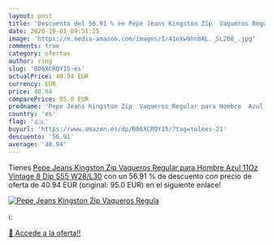 ```yaml
---
layout: post
title: 'Descuento del 56.91 % en Pepe Jeans Kingston Zip  Vaqueros Regula'
date: 2020-10-01 09:51:25
image: 'https://m.media-amazon.com/images/I/41nXw9hnbAL._SL200_.jpg'
comments: true
category: ofertas
author: ring
slug: 'B06XCRQY15-es'
actualPrice: 40.94 EUR
currency: EUR
price: 40.94
comparePrice: 95.0 EUR
prodname: 'Pepe Jeans Kingston Zip  Vaqueros Regular para Hombre  Azul  11Oz Vintage 8 Dip S55   W28/L30'
country: 'es'
flag: '🇪🇸'
buyurl: 'https://www.amazon.es/dp/B06XCRQY15/?tag=tolees-21'
descuento: '56.91'
average: '40.94'
---
```


Tienes [Pepe Jeans Kingston Zip  Vaqueros Regular para Hombre  Azul  11Oz Vintage 8 Dip S55   W28/L30](https://www.amazon.es/dp/B06XCRQY15/?tag=tolees-21) con un 56.91 % de descuento con precio de oferta de 40.94 EUR (original: 95.0 EUR) en el siguiente enlace!

[![Pepe Jeans Kingston Zip  Vaqueros Regula](https://m.media-amazon.com/images/I/41nXw9hnbAL._SL200_.jpg)](https://www.amazon.es/dp/B06XCRQY15/?tag=tolees-21)

ℹ️:


[🛒 Accede a la oferta!!](https://www.amazon.es/dp/B06XCRQY15/?tag=tolees-21)
